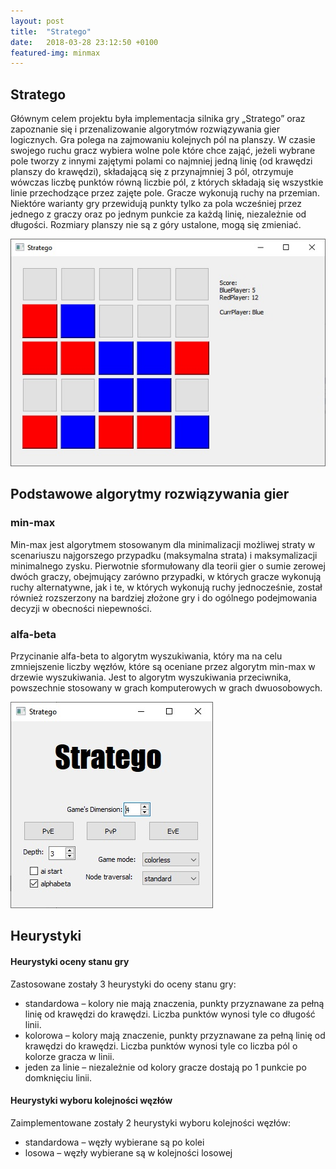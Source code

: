 ```yaml
---
layout: post
title:  "Stratego"
date:   2018-03-28 23:12:50 +0100
featured-img: minmax
---
```

## Stratego
Głównym celem projektu była implementacja silnika gry „Stratego” oraz zapoznanie się i przenalizowanie algorytmów rozwiązywania gier logicznych. 
Gra polega na zajmowaniu kolejnych pól na planszy. W czasie swojego ruchu gracz wybiera wolne pole które chce zająć, jeżeli wybrane pole tworzy z innymi zajętymi polami co najmniej jedną linię (od krawędzi planszy do krawędzi), składającą się z przynajmniej 3 pól, otrzymuje wówczas liczbę punktów równą liczbie pól, z których składają się wszystkie linie przechodzące przez zajęte pole. Gracze wykonują ruchy na przemian. Niektóre warianty gry przewidują punkty tylko za pola wcześniej przez jednego z graczy oraz po jednym punkcie za każdą linię, niezależnie od długości. Rozmiary planszy nie są z góry ustalone, mogą się zmieniać.

![](https://raw.githubusercontent.com/jacekbla/jacekbla.github.io/master/assets/img/posts/content/stratego/stratego.jpg)

## Podstawowe algorytmy rozwiązywania gier

### min-max
Min-max jest algorytmem stosowanym dla minimalizacji możliwej straty w scenariuszu najgorszego przypadku (maksymalna strata) i maksymalizacji minimalnego zysku. Pierwotnie sformułowany dla teorii gier o sumie zerowej dwóch graczy, obejmujący zarówno przypadki, w których gracze wykonują ruchy alternatywne, jak i te, w których wykonują ruchy jednocześnie, został również rozszerzony na bardziej złożone gry i do ogólnego podejmowania decyzji w obecności niepewności.

### alfa-beta
Przycinanie alfa-beta to algorytm wyszukiwania, który ma na celu zmniejszenie liczby węzłów, które są oceniane przez algorytm min-max w drzewie wyszukiwania. Jest to algorytm wyszukiwania przeciwnika, powszechnie stosowany w grach komputerowych w grach dwuosobowych.

![](https://raw.githubusercontent.com/jacekbla/jacekbla.github.io/master/assets/img/posts/content/stratego/menu.jpg)

## Heurystyki 

#### Heurystyki oceny stanu gry
Zastosowane zostały 3 heurystyki do oceny stanu gry:
- standardowa – kolory nie mają znaczenia, punkty przyznawane za pełną linię od krawędzi do krawędzi. Liczba punktów wynosi tyle co długość linii.
- kolorowa – kolory mają znaczenie, punkty przyznawane za pełną linię od krawędzi do krawędzi. Liczba punktów wynosi tyle co liczba pól o kolorze gracza w linii.
- jeden za linie – niezależnie od kolory gracze dostają po 1 punkcie po domknięciu linii.

#### Heurystyki wyboru kolejności węzłów
Zaimplementowane zostały 2 heurystyki wyboru kolejności węzłów:
- standardowa – węzły wybierane są po kolei
- losowa – węzły wybierane są w kolejności losowej

